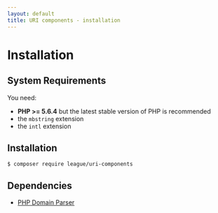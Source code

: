 ```yaml
---
layout: default
title: URI components - installation
---
```


Installation
=======

System Requirements
-------

You need:

- **PHP >= 5.6.4** but the latest stable version of PHP is recommended
- the `mbstring` extension
- the `intl` extension

Installation
--------

~~~
$ composer require league/uri-components
~~~

Dependencies
-------

- [PHP Domain Parser](https://github.com/jeremykendall/php-domain-parser)